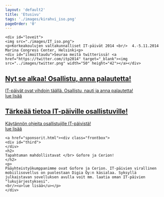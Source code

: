 ```yaml
---
layout: 'default2'
title: 'Etusivu'
tags: './images/kirahvi_iso.png'
pageOrder: '0'
---
```

<div class="pageupper">

	<div id="loveit">
	<img src="./images/IT_iso.png">
	<p>Korkeakoulujen valtakunnalliset IT-päivät 2014 <br/>  4.-5.11.2014 Marina Congress Center, Helsinki<p>
	<div id="ilmoittaudu">Seuraa meitä twitterissä! <a href="https://twitter.com/itp2014" target="_blank"><img src="../images/twitter.png" width="50" height="42"></a></div>	
</div>
</div>


<div class="pagelower" class="clearfix">
<a href="/uutiset/nyt.html">
		<div class="frontbox">
			<div id="second">
				</div>
				<h2>
				Nyt se alkaa! Osallistu, anna palautetta!
				</h2>
				<p>
				IT-päivät ovat vihdoin täällä. Osallistu, nauti ja anna palautetta!
				<br/><u>lue lisää</u></p>
	</div>
</a>
<a href="uutiset/osallistujille.html">
		<div class="frontbox">
			<div id="first">
			</div>
				<h2>
				Tärkeää tietoa IT-päiville osallistuville!
				</h2>
				<p>
				Käytännön ohjeita osallistujille IT-päivistä! 
				<br/><u>lue lisää</u></p>
	</div>
</a>
	
	<a href="sponsorit.html"><div class="frontbox">
	<div id="third">
	</div>
	<h2>
	Tapahtuman mahdollistavat </br> Gofore ja Cerion! 
	</h2>
	<p>
	Pääyhteistyökumppanimme ovat Gofore ja Cerion. IT-päivien virallinen mobiilisovellus on puolestaan Digia Oy:n käsialaa. Syksyllä julkaistavan sovelluksen avulla voit mm. laatia oman IT-päivien "lukujärjestyksesi".
	<br/><u>lue lisää</u></p>
	</div>
</a>
<!--	<a href="puhujat.html">
<div class="frontbox">
	<div id="first">
	</div>
	<h2>
	Pääyhteistyö-<br/>kumppaneina</br> Gofore ja Cerion! 
	</h2>
	<p>
	Kiitollisena ja ylpeinä toivotamme pääyhteistyökumppanimme</br> Goforen ja Cerionin mukaan tiimiin! Digia Oy puolestaan tekee tapahtuman virallisen mobiiliappsin, joka julkaistaan hieman ennen tapahtumaa. Appsissa pääset tekemään omaa "lukujärjestystäsi". 
	</p>
	</div></a>-->
</div>
